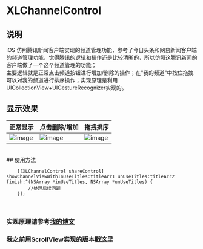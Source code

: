 # XLChannelControl
## 说明
iOS 仿照腾讯新闻客户端实现的频道管理功能，参考了今日头条和网易新闻客户端的频道管理功能，觉得腾讯的逻辑和操作还是比较清晰的，所以仿照这腾讯新闻的客户端做了一个这个频道管理的功能；
<br>
主要逻辑就是正常点击频道按钮进行增加/删除的操作；在"我的频道"中按住拖拽可以对我的频道进行排序操作；实现原理是利用UICollectionView+UIGestureRecognizer实现的。
<br>
## 显示效果

| 正常显示 | 点击删除/增加 | 拖拽排序 |
| ---- | ---- | ---- |
|![image](https://github.com/mengxianliang/XLChannelControl/blob/master/GIF/1.gif)| ![image](https://github.com/mengxianliang/XLChannelControl/blob/master/GIF/2.gif)| ![image](https://github.com/mengxianliang/XLChannelControl/blob/master/GIF/3.gif)|
<br>
## 使用方法

```objc
    [[XLChannelControl shareControl] showChannelViewWithInUseTitles:titleArr1 unUseTitles:titleArr2 finish:^(NSArray *inUseTitles, NSArray *unUseTitles) {
        //处理后续问题
    }];
```
<br>

### 实现原理请参考[我的博文](http://blog.csdn.net/u013282507/article/details/54374952)
### 我之前用ScrollView实现的版本[戳这里](http://code.cocoachina.com/view/133979)
